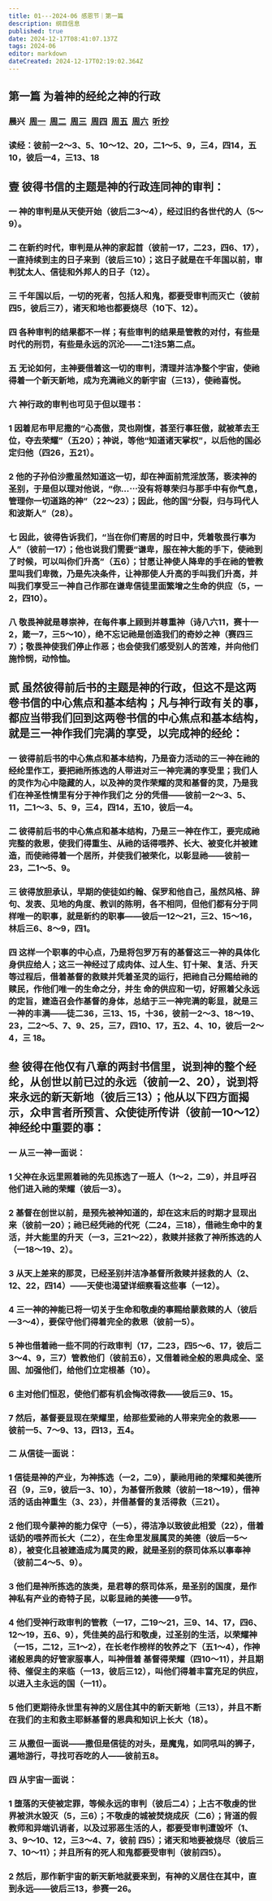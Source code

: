 ```yaml
---
title: 01---2024-06 感恩节｜第一篇
description: 纲目信息
published: true
date: 2024-12-17T08:41:07.137Z
tags: 2024-06
editor: markdown
dateCreated: 2024-12-17T02:19:02.364Z
---
```


## 第一篇    为着神的经纶之神的行政
### 晨兴&nbsp;&nbsp;[周一](/home/2024-06/2024-06-01/w1d1)&nbsp;&nbsp;[周二](/home/2024-06/2024-06-01/w1d2)&nbsp;&nbsp;[周三](/home/2024-06/2024-06-01/w1d3)&nbsp;&nbsp;[周四](/home/2024-06/2024-06-01/w1d4)&nbsp;&nbsp;[周五](/home/2024-06/2024-06-01/w1d5)&nbsp;&nbsp;[周六](/home/2024-06/2024-06-01/w1d6)&nbsp;&nbsp;[听抄](/home/2024-06/2024-06-01/tc)


### **读经：彼前一2～3、5、10～12、20，二1～5、9，三4，四14，五10，彼后一4，三13、18**

## 壹    彼得书信的主题是神的行政连同神的审判：

### 一    神的审判是从天使开始（彼后二3～4），经过旧约各世代的人（5～9）。

### 二    在新约时代，审判是从神的家起首（彼前一17，二23，四6、17），一直持续到主的日子来到（彼后三10）；这日子就是在千年国以前，审判犹太人、信徒和外邦人的日子（12）。

### 三    千年国以后，一切的死者，包括人和鬼，都要受审判而灭亡（彼前四5，彼后三7），诸天和地也都要烧尽（10下、12）。

### 四    各种审判的结果都不一样；有些审判的结果是管教的对付，有些是时代的刑罚，有些是永远的沉沦——二1注5第二点。

### 五    无论如何，主神要借着这一切的审判，清理并洁净整个宇宙，使祂得着一个新天新地，成为充满祂义的新宇宙（三13），使祂喜悦。

### 六    神行政的审判也可见于但以理书：

### 1    因着尼布甲尼撒的“心高傲，灵也刚愎，甚至行事狂傲，就被革去王位，夺去荣耀”（五20）；神说，等他“知道诸天掌权”，以后他的国必定归他（四26，五21）。

### 2    他的子孙伯沙撒虽然知道这一切，却在神面前荒淫放荡，亵渎神的圣别，于是但以理对他说，“你…⋯没有将尊荣归与那手中有你气息，管理你一切道路的神”（22～23）；因此，他的国“分裂，归与玛代人和波斯人”（28）。

### 七    因此，彼得告诉我们，“当在你们寄居的时日中，凭着敬畏行事为人”（彼前一17）；他也说我们需要“谦卑，服在神大能的手下，使祂到了时候，可以叫你们升高”（五6）；甘愿让神使人降卑的手在祂的管教里叫我们卑微，乃是先决条件，让神那使人升高的手叫我们升高，并叫我们享受三一神自己作那在谦卑信徒里面繁增之生命的供应（5，一2，四10）。

### 八    敬畏神就是尊崇神，在每件事上顾到并尊重神（诗八六11，赛十一2，箴一7，三5～10），绝不忘记祂是创造我们的奇妙之神（赛四三7）；敬畏神使我们停止作恶；也会使我们感受别人的苦难，并向他们施怜悯，动怜恤。

## 贰    虽然彼得前后书的主题是神的行政，但这不是这两卷书信的中心焦点和基本结构；凡与神行政有关的事，都应当带我们回到这两卷书信的中心焦点和基本结构，就是三一神作我们完满的享受，以完成神的经纶：

### 一    彼得前后书的中心焦点和基本结构，乃是奋力活动的三一神在祂的经纶里作工，要把祂所拣选的人带进对三一神完满的享受里；我们人的灵作为心中隐藏的人，以及神的灵作荣耀的灵和基督的灵，乃是我们在神圣性情里有分于神作我们之 分的凭借——彼前一2～3、5、11，二1～3、5、9，三4，四14，五10，彼后一4。

### 二    彼得前后书的中心焦点和基本结构，乃是三一神在作工，要完成祂完整的救恩，使我们得重生、从祂的话得喂养、长大、被变化并被建造，而使祂得着一个居所，并使我们被荣化，以彰显祂——彼前一23，二1～5、9。

### 三    彼得放胆承认，早期的使徒如约翰、保罗和他自己，虽然风格、辞句、发表、见地的角度、教训的陈明，各不相同，但他们都有分于同样唯一的职事，就是新约的职事——彼后一12～21，三2、15～16，林后三6、8～9，四1。

### 四    这样一个职事的中心点，乃是将包罗万有的基督这三一神的具体化身供应给人；这三一神经过了成肉体、过人生、钉十架、复活、升天等过程后，借着基督的救赎并凭着圣灵的运行，把祂自己分赐给祂的赎民，作他们唯一的生命之分，并生 命的供应和一切，好照着父永远的定旨，建造召会作基督的身体，总结于三一神完满的彰显，就是三一神的丰满——徒二36，三13、15，十36，彼前一2～3、18～19、23，二2～5、7、9、25，三7，四10、17，五2、4、10，彼后一2～4，三 18。

## 叁    彼得在他仅有八章的两封书信里，说到神的整个经纶，从创世以前已过的永远（彼前一2、20），说到将来永远的新天新地（彼后三13）；他从以下四方面揭示，众申言者所预言、众使徒所传讲（彼前一10～12）神经纶中重要的事：

### 一    从三一神一面说：

### 1    父神在永远里照着祂的先见拣选了一班人（1～2，二9），并且呼召他们进入祂的荣耀（彼后一3）。

### 2    基督在创世以前，是预先被神知道的，却在这末后的时期才显现出来（彼前一20）；祂已经凭祂的代死（二24，三18），借祂生命中的复活，并大能里的升天（一3，三21～22），救赎并拯救了神所拣选的人（一18～19、2）。

### 3    从天上差来的那灵，已经圣别并洁净基督所救赎并拯救的人（2、12、22，四14）——天使也渴望详细察看这些事（一12）。

### 4    三一神的神能已将一切关于生命和敬虔的事赐给蒙救赎的人（彼后—3～4），要保守他们得着完全的救恩（彼前一5）。

### 5    神也借着祂一些不同的行政审判（17，二23，四5～6、17，彼后二3～4、9，三7）管教他们（彼前五6），又借着祂全般的恩典成全、坚固、加强他们，给他们立定根基（10）。

### 6    主对他们恒忍，使他们都有机会悔改得救——彼后三9、15。

### 7    然后，基督要显现在荣耀里，给那些爱祂的人带来完全的救恩——彼前一5、7～9、13，四13，五4。

### 二    从信徒一面说：

### 1    信徒是神的产业，为神拣选（一2，二9），蒙祂用祂的荣耀和美德所召（9，三9，彼后一3、10），为基督所救赎（彼前一18～19），借神活的话由神重生（3、23），并借基督的复活得救（三21）。

### 2    他们现今蒙神的能力保守（一5），得洁净以致彼此相爱（22），借着话奶的喂养而长大（二2），在生命里发展属灵的美德（彼后一5～8），被变化且被建造成为属灵的殿，就是圣别的祭司体系以事奉神（彼前二4～5、9）。

### 3    他们是神所拣选的族类，是君尊的祭司体系，是圣别的国度，是作神私有产业的奇特子民，以彰显祂的美德——9节。

### 4    他们受神行政审判的管教（一17，二19～21，三9、14、17，四6、12～19，五6、9），凭佳美的品行和敬虔，过圣别的生活，以荣耀神（一15，二12，三1～2），在长老作榜样的牧养之下（五1～4），作神诸般恩典的好管家服事人，叫神借着 基督得荣耀（四10～11），并且期待、催促主的来临（一13，彼后三12），叫他们得着丰富充足的供应，以进入主永远的国（一11）。

### 5    他们更期待永世里有神的义居住其中的新天新地（三13），并且不断在我们的主和救主耶稣基督的恩典和知识上长大（18）。

### 三    从撒但一面说——撒但是信徒的对头，是魔鬼，如同吼叫的狮子，遍地游行，寻找可吞吃的人——彼前五8。

### 四    从宇宙一面说：

### 1    堕落的天使被定罪，等候永远的审判（彼后二4）；上古不敬虔的世界被洪水毁灭（5，三6）；不敬虔的城被焚烧成灰（二6）；背道的假教师和异端讥诮者，以及过邪恶生活的人，都要受审判遭毁坏（1、3、9～10、12，三3～4、7，彼前 四5）；诸天和地要被烧尽（彼后三7、10～11）；并且所有的死人和鬼都要受审判（彼前四5）。

### 2    然后，那作新宇宙的新天新地就要来到，有神的义居住在其中，直到永远——彼后三13，参赛一26。
<!-- Google tag (gtag.js) -->
<script async src="https://www.googletagmanager.com/gtag/js?id=G-1P8709Z16T"></script>
<script>
  window.dataLayer = window.dataLayer || [];
  function gtag(){dataLayer.push(arguments);}
  gtag('js', new Date());

  gtag('config', 'G-1P8709Z16T');
</script>
